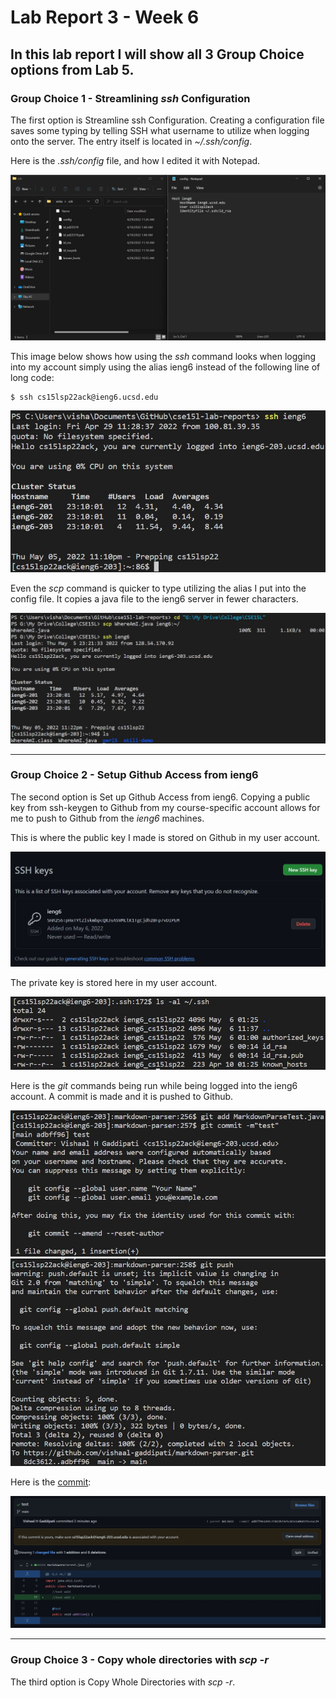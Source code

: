 # **Lab Report 3 - Week 6**
## In this lab report I will show all 3 Group Choice options from Lab 5.

### **Group Choice 1 - Streamlining *ssh* Configuration**
The first option is Streamline ssh Configuration. Creating a configuration file saves some typing by telling SSH what username to utilize when logging onto the server. The entry itself is located in *~/.ssh/config*.

Here is the *.ssh/config* file, and how I edited it with Notepad.

![Image](https://github.com/vishaal-gaddipati/cse15l-lab-reports/blob/main/Screenshots/Lab%203/configFile.jpg?raw=true)

This image below shows how using the *ssh* command looks when logging into my account simply using the alias ieng6 instead of the following line of long code:
```
$ ssh cs15lsp22ack@ieng6.ucsd.edu
```

![Image](https://github.com/vishaal-gaddipati/cse15l-lab-reports/blob/main/Screenshots/Lab%203/sshLogin.jpg?raw=true)

Even the *scp* command is quicker to type utilizing the alias I put into the config file. It copies a java file to the ieng6 server in fewer characters.

![Image](https://github.com/vishaal-gaddipati/cse15l-lab-reports/blob/main/Screenshots/Lab%203/scpAlias.jpg?raw=true)

---
### **Group Choice 2 - Setup Github Access from ieng6**
The second option is Set up Github Access from ieng6. Copying a public key from ssh-keygen to Github from my course-specific account allows for me to push to Github from the *ieng6* machines.

This is where the public key I made is stored on Github in my user account.

![Image](https://github.com/vishaal-gaddipati/cse15l-lab-reports/blob/main/Screenshots/Lab%203/pubKey.jpg?raw=true)

The private key is stored here in my user account.

![Image](https://github.com/vishaal-gaddipati/cse15l-lab-reports/blob/main/Screenshots/Lab%203/privKey.jpg?raw=true)

Here is the *git* commands being run while being logged into the ieng6 account. A commit is made and it is pushed to Github.

![Image](https://github.com/vishaal-gaddipati/cse15l-lab-reports/blob/main/Screenshots/Lab%203/gitCom1.jpg?raw=true)
![Image](https://github.com/vishaal-gaddipati/cse15l-lab-reports/blob/main/Screenshots/Lab%203/gitCom2.jpg?raw=true)

Here is the [commit](https://github.com/vishaal-gaddipati/markdown-parser/commit/adbff963a92c77412b72e5c87a3a06d375ceac29):

![Image](https://github.com/vishaal-gaddipati/cse15l-lab-reports/blob/main/Screenshots/Lab%203/resulCom.jpg?raw=true)

---
### **Group Choice 3 - Copy whole directories with *scp -r***
The third option is Copy Whole Directories with *scp -r*.
